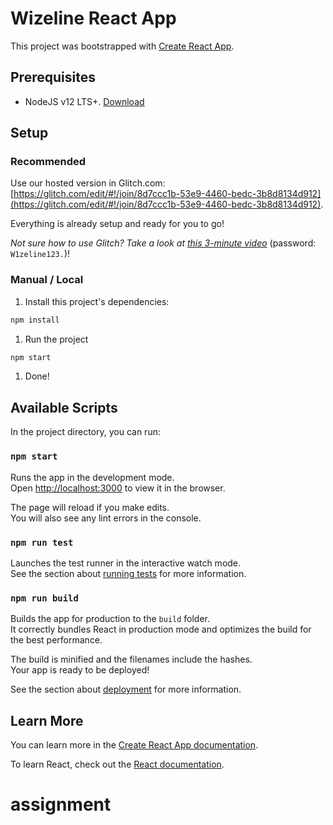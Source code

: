 # Wizeline React App

This project was bootstrapped with [Create React App](https://github.com/facebook/create-react-app).

## Prerequisites
- NodeJS v12 LTS+. [Download](https://nodejs.org/en/)


## Setup
### Recommended
Use our hosted version in Glitch.com: [https://glitch.com/edit/#!/join/8d7ccc1b-53e9-4460-bedc-3b8d8134d912](https://glitch.com/edit/#!/join/8d7ccc1b-53e9-4460-bedc-3b8d8134d912).

Everything is already setup and ready for you to go!

_Not sure how to use Glitch? Take a look at [this 3-minute video](https://www.loom.com/share/b752ec74402c484289e8eb11a357e5d1)_ (password: `W1zeline123.`)!

### Manual / Local
1. Install this project's dependencies:

```bash
npm install
```

1. Run the project

```bash
npm start
```

1. Done!

## Available Scripts

In the project directory, you can run:

### `npm start`

Runs the app in the development mode.<br />
Open [http://localhost:3000](http://localhost:3000) to view it in the browser.

The page will reload if you make edits.<br />
You will also see any lint errors in the console.

### `npm run test`

Launches the test runner in the interactive watch mode.<br />
See the section about [running tests](https://facebook.github.io/create-react-app/docs/running-tests) for more information.

### `npm run build`

Builds the app for production to the `build` folder.<br />
It correctly bundles React in production mode and optimizes the build for the best performance.

The build is minified and the filenames include the hashes.<br />
Your app is ready to be deployed!

See the section about [deployment](https://facebook.github.io/create-react-app/docs/deployment) for more information.

## Learn More

You can learn more in the [Create React App documentation](https://facebook.github.io/create-react-app/docs/getting-started).

To learn React, check out the [React documentation](https://reactjs.org/).
# assignment
